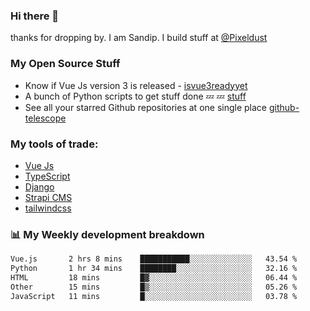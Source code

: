 ### Hi there 👋

thanks for dropping by.
I am Sandip. I build stuff at [@Pixeldust](github.com/pixeldust-in/)

###  **My Open Source Stuff**

 - Know if Vue Js version 3 is released -  [isvue3readyyet](https://github.com/sandiprb/isvue3readyyet)
 - A bunch of Python scripts to get stuff done 💤 💤 [stuff](https://github.com/sandiprb/stuff)
 - See all your starred Github repositories at one single place [github-telescope](https://github.com/sandiprb/github-telescope)



###  **My tools of trade:**
 - [Vue Js](https://github.com/vuejs/vue/)
 - [TypeScript](https://github.com/microsoft/TypeScript)
 - [Django](github.com/django/django)
 - [Strapi CMS](github.com/strapi/strapi)
 - [tailwindcss](https://github.com/tailwindlabs/tailwindcss)


###  📊 **My Weekly development breakdown**
<!--START_SECTION:waka-->

```txt
Vue.js       2 hrs 8 mins    ███████████░░░░░░░░░░░░░░   43.54 %
Python       1 hr 34 mins    ████████░░░░░░░░░░░░░░░░░   32.16 %
HTML         18 mins         █▓░░░░░░░░░░░░░░░░░░░░░░░   06.44 %
Other        15 mins         █▒░░░░░░░░░░░░░░░░░░░░░░░   05.26 %
JavaScript   11 mins         █░░░░░░░░░░░░░░░░░░░░░░░░   03.78 %
```

<!--END_SECTION:waka-->

